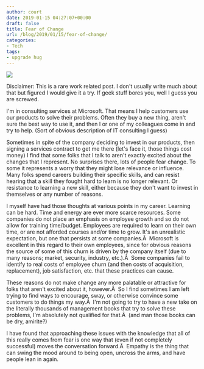 ```yaml
---
author: court
date: 2019-01-15 04:27:07+00:00
draft: false
title: Fear of Change
url: /blog/2019/01/15/fear-of-change/
categories:
- Tech
tags:
- upgrade hug
---
```





![](/blog/wp-content/uploads/2019/01/Scared_Dog.jpg)







Disclaimer: This is a rare work related post. I don't usually write much about that but figured I would give it a try. If geek stuff bores you, well I guess you are screwed.




I'm in consulting services at Microsoft. That means I help customers use our products to solve their problems. Often they buy a new thing, aren't sure the best way to use it, and then I or one of my colleagues come in and try to help. (Sort of obvious description of IT consulting I guess)




Sometimes in spite of the company deciding to invest in our products, then signing a services contract to get me there (let's face it, those things cost money) I find that some folks that I talk to aren't exactly excited about the changes that I represent. No surprises there, lots of people fear change. To some it represents a worry that they might lose relevance or influence. Many folks spend careers building their specific skills, and can resist hearing that a skill they fought hard to learn is no longer relevant. Or resistance to learning a new skill, either because they don't want to invest in themselves or any number of reasons.




I myself have had those thoughts at various points in my career. Learning can be hard. Time and energy are ever more scarce resources. Some companies do not place an emphasis on employee growth and so do not allow for training time/budget. Employees are required to learn on their own time, or are not afforded courses and/or time to grow. It's an unrealistic expectation, but one that persists at some companies.Â  Microsoft is excellent in this regard to their own employees, since for obvious reasons the source of some of this churn is driven by the company itself (due to many reasons; market, security, industry, etc.).Â  Some companies fail to identify to real costs of employee churn (and then costs of acquisition, replacement), job satisfaction, etc. that these practices can cause.




These reasons do not make change any more palatable or attractive for folks that aren't excited about it, however.Â  So I find sometimes I am left trying to find ways to encourage, sway, or otherwise convince some customers to do things my way.Â  I'm not going to try to have a new take on the literally thousands of management books that try to solve these problems, I'm absolutely not qualified for that.Â  (and man those books can be dry, amirite?)




I have found that approaching these issues with the knowledge that all of this really comes from fear is one way that (even if not completely successful) moves the conversation forward.Â  Empathy is the thing that can swing the mood around to being open, uncross the arms, and have people lean in again.
